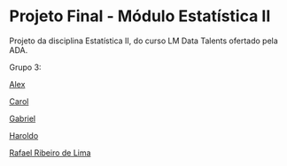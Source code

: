 # Projeto Final - Módulo Estatística II
Projeto da disciplina Estatística II, do curso LM Data Talents ofertado pela ADA.

Grupo 3:

[Alex](https://github.com/dovahkiinemo)

[Carol](https://github.com/carolysg)

[Gabriel](https://github.com/gbmourao)

[Haroldo](https://github.com/odlorah)

[Rafael Ribeiro de Lima](https://github.com/Rafael-Ribeiro-de-Lima)

